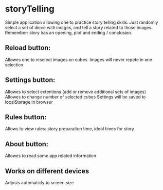# storyTelling
Simple application allowing one to practice story telling skills. Just randomly select a set of diece with images, and tell a story related to those images.
Remember: story has an opening, plot and ending / conclusion.

## Reload button:
Allowes one to reselect images on cubes. Images will never repete in one selection

## Settings button:
Allowes to select extentions (add or remove additional sets of images)
Allowes to change number of selected cubes
Settings will be saved to localStorage in browser

## Rules button:
Allows to view rules: story preparation time, ideal times for story

## About button:
Allowes to read some app related information

## Works on different devices
Adjusts automaticly to screen size
